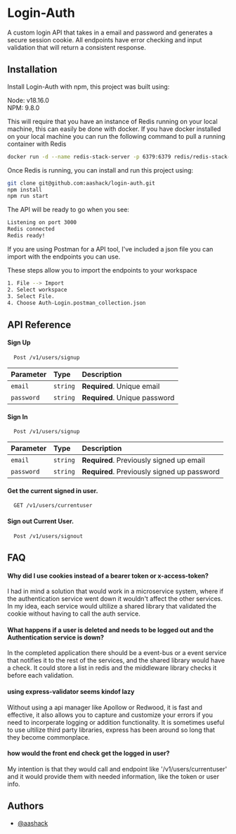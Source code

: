 
# Login-Auth

A custom login API that takes in a email and password and generates a secure session cookie. All endpoints have error checking and input validation that will return a consistent response.




## Installation

Install Login-Auth with npm, this project was built using:

Node: v18.16.0 \
NPM: 9.8.0 

This will require that you have an instance of Redis running on your local machine, this can easily be done with docker. If you have docker installed on your local machine you can run the following command to pull a running container with Redis

```bash
docker run -d --name redis-stack-server -p 6379:6379 redis/redis-stack-server:latest
```
Once Redis is running, you can install and run this project using:

```bash
git clone git@github.com:aashack/login-auth.git
npm install
npm run start
```

The API will be ready to go when you see:
```bash
Listening on port 3000
Redis connected
Redis ready!
```

If you are using Postman for a API tool, I've included a json file you can import with the endpoints you can use.

These steps allow you to import the endpoints to your workspace
```bash
1. File --> Import
2. Select workspace
3. Select File.
4. Choose Auth-Login.postman_collection.json
```
## API Reference

#### Sign Up

```http
  Post /v1/users/signup
```

| Parameter | Type     | Description                       |
| :-------- | :------- | :-------------------------------- |
| `email`      | `string` | **Required**. Unique email  |
| `password`      | `string` | **Required**. Unique password |


#### Sign In

```http
  Post /v1/users/signup
```

| Parameter | Type     | Description                       |
| :-------- | :------- | :-------------------------------- |
| `email`      | `string` | **Required**. Previously signed up email  |
| `password`      | `string` | **Required**. Previously signed up password |


#### Get the current signed in user.

```http
  GET /v1/users/currentuser
```

#### Sign out Current User.

```http
  Post /v1/users/signout
```


## FAQ

#### Why did I use cookies instead of a bearer token or x-access-token?

I had in mind a solution that would work in a microservice system, where if the authentication service went down it wouldn't affect the other services. In my idea, each service would ultilize a shared library that validated the cookie without having to call the auth service.

#### What happens if a user is deleted and needs to be logged out and the Authentication service is down?

In the completed application there should be a event-bus or a event service that notifies it to the rest of the services, and the shared library would have a check. It could store a list in redis and the middleware library checks it before each validation.

#### using express-validator seems kindof lazy

Without using a api manager like Apollow or Redwood, it is fast and effective, it also allows you to capture and customize your errors if you need to incorperate logging or addition functionality. It is sometimes useful to use ultilize third party libraries, express has been around so long that they become commonplace.

#### how would the front end check get the logged in user?

My intention is that they would call and endpoint like '/v1/users/currentuser' and it would provide them with needed information, like the token or user info.

## Authors

- [@aashack](https://www.github.com/aashack)

